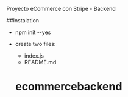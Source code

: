 Proyecto eCommerce con Stripe - Backend

##Instalation

- npm init --yes
- create two files:
    - index.js
    - README.md

    # ecommercebackend
